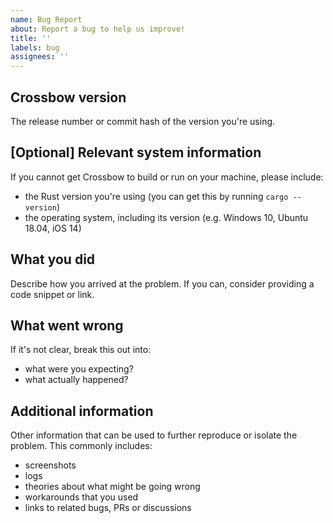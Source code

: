 ```yaml
---
name: Bug Report
about: Report a bug to help us improve!
title: ''
labels: bug
assignees: ''
---
```


## Crossbow version

The release number or commit hash of the version you're using.

## \[Optional\] Relevant system information

If you cannot get Crossbow to build or run on your machine, please include:

- the Rust version you're using (you can get this by running `cargo --version`)
- the operating system, including its version (e.g. Windows 10, Ubuntu 18.04, iOS 14)

## What you did

Describe how you arrived at the problem. If you can, consider providing a code snippet or link.

## What went wrong

If it's not clear, break this out into:

- what were you expecting?
- what actually happened?

## Additional information

Other information that can be used to further reproduce or isolate the problem.
This commonly includes:

- screenshots
- logs
- theories about what might be going wrong
- workarounds that you used
- links to related bugs, PRs or discussions
